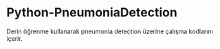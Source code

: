 # Python-PneumoniaDetection
Derin öğrenme kullanarak pneumonia detection üzerine çalışma kodlarını içerir.
